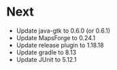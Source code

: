 # Next

- Update java-gtk to 0.6.0 (or 0.6.1)
- Update MapsForge to 0.24.1
- Update release plugin to 1.18.18
- Update gradle to 8.13
- Update JUnit to 5.12.1
